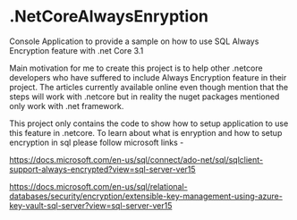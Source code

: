 # .NetCoreAlwaysEnryption
Console Application to provide a sample on how to use SQL Always Encryption feature with .net Core 3.1

Main motivation for me to create this project is to help other .netcore developers who have suffered to include Always Encryption feature in their project. The articles currently available online even though mention that the steps will work with .netcore but in reality the nuget packages mentioned only work with .net framework.

This project only contains the code to show how to setup application to use this feature in .netcore. To learn about what is enryption and how to setup encryption in sql please follow microsoft links -

https://docs.microsoft.com/en-us/sql/connect/ado-net/sql/sqlclient-support-always-encrypted?view=sql-server-ver15

https://docs.microsoft.com/en-us/sql/relational-databases/security/encryption/extensible-key-management-using-azure-key-vault-sql-server?view=sql-server-ver15
